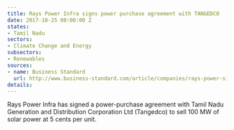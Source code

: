 ```yaml
---
title: Rays Power Infra signs power purchase agreement with TANGEDCO
date: 2017-10-25 00:00:00 Z
states:
- Tamil Nadu
sectors:
- Climate Change and Energy
subsectors:
- Renewables
sources:
- name: Business Standard
  url: http://www.business-standard.com/article/companies/rays-power-signs-pact-with-tangedco-to-sell-solar-power-at-rs-3-47-per-unit-117101700406_1.html
details: 
---
```


Rays Power Infra has signed a power-purchase agreement with Tamil Nadu Generation and Distribution Corporation Ltd (Tangedco) to sell 100 MW of solar power at 5 cents per unit. 
